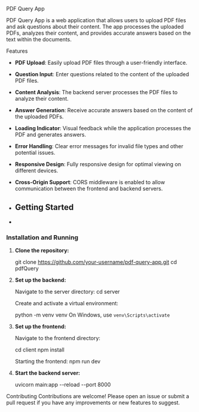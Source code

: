 PDF Query App

PDF Query App is a web application that allows users to upload PDF files and ask questions about their content. The app processes the uploaded PDFs, analyzes their content, and provides accurate answers based on the text within the documents.


Features

- **PDF Upload**: Easily upload PDF files through a user-friendly interface.
- **Question Input**: Enter questions related to the content of the uploaded PDF files.
- **Content Analysis**: The backend server processes the PDF files to analyze their content.
- **Answer Generation**: Receive accurate answers based on the content of the uploaded PDFs.
- **Loading Indicator**: Visual feedback while the application processes the PDF and generates answers.
- **Error Handling**: Clear error messages for invalid file types and other potential issues.
- **Responsive Design**: Fully responsive design for optimal viewing on different devices.
- **Cross-Origin Support**: CORS middleware is enabled to allow communication between the frontend and backend servers.

- ## Getting Started

- 
### Installation and Running

1. **Clone the repository:**

   git clone https://github.com/your-username/pdf-query-app.git
   cd pdfQuery

2. **Set up the backend:**

   Navigate to the server directory:
   cd server
   
   Create and activate a virtual environment:

   python -m venv venv
   On Windows, use `venv\Scripts\activate`

4. **Set up the frontend:**

   Navigate to the frontend directory:

   cd client
   npm install

   Starting the frontend:
   npm run dev
   
5. **Start the backend server:**

   uvicorn main:app --reload --port 8000

   
Contributing
Contributions are welcome! Please open an issue or submit a pull request if you have any improvements or new features to suggest.
   







   
